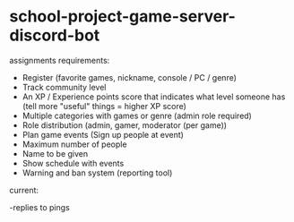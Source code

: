 # school-project-game-server-discord-bot

assignments requirements:
- Register (favorite games, nickname, console / PC / genre)
- Track community level
- An XP / Experience points score that indicates what level someone has
(tell more "useful" things = higher XP score)
- Multiple categories with games or genre (admin role required)
- Role distribution (admin, gamer, moderator (per game))
- Plan game events (Sign up people at event)
- Maximum number of people
- Name to be given
- Show schedule with events
- Warning and ban system (reporting tool) 

current:

-replies to pings
